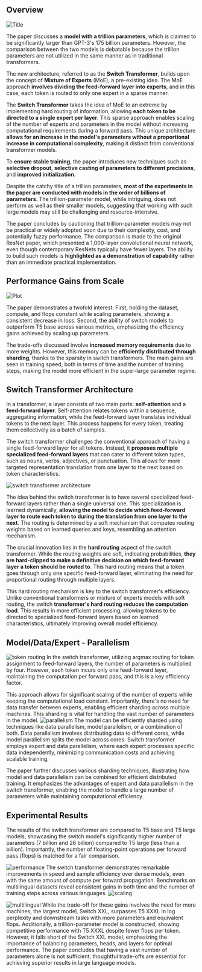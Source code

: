## Overview


![Title](./images/title.png)

The paper discusses a **model with a trillion parameters**, which is claimed to be significantly larger than GPT-3's 175 billion parameters. However, the comparison between the two models is debatable because the trillion parameters are not utilized in the same manner as in traditional transformers. 

The new architecture, referred to as the **Switch Transformer**, builds upon the concept of **Mixture of Experts** (MoE), a pre-existing idea. The MoE approach **involves dividing the feed-forward layer into experts**, and in this case, each token is routed to only one expert in a sparse manner.

The **Switch Transformer** takes the idea of MoE to an extreme by implementing hard routing of information, allowing **each token to be directed to a single expert per layer**. This sparse approach enables scaling of the number of experts and parameters in the model without increasing computational requirements during a forward pass. This unique architecture **allows for an increase in the model's parameters without a proportional increase in computational complexity**, making it distinct from conventional transformer models.

To **ensure stable training**, the paper introduces new techniques such as **selective dropout**, **selective casting of parameters to different precisions**, and **improved initialization**. 

Despite the catchy title of a trillion parameters, **most of the experiments in the paper are conducted with models in the order of billions of parameters**. The trillion-parameter model, while intriguing, does not perform as well as their smaller models, suggesting that working with such large models may still be challenging and resource-intensive.

The paper concludes by cautioning that trillion-parameter models may not be practical or widely adopted soon due to their complexity, cost, and potentially fuzzy performance. The comparison is made to the original ResNet paper, which presented a 1,000-layer convolutional neural network, even though contemporary ResNets typically have fewer layers. The ability to build such models is **highlighted as a demonstration of capability** rather than an immediate practical implementation.

## Performance Gains from Scale

![Plot](./images/plot.png)


The paper demonstrates a twofold interest: First, holding the dataset, compute, and flops constant while scaling parameters, showing a consistent decrease in loss. 
Second, the ability of switch models to outperform T5 base across various metrics, emphasizing the efficiency gains achieved by scaling up parameters.

The trade-offs discussed involve **increased memory requirements** due to more weights. However, this memory can be **efficiently distributed through sharding**, thanks to the sparsity in switch transformers. The main gains are seen in training speed, both in terms of time and the number of training steps, making the model more efficient in the super-large parameter regime.

## Switch Transformer Architecture

In a transformer, a layer consists of two main parts: **self-attention** and a **feed-forward layer**. Self-attention relates tokens within a sequence, aggregating information, while the feed-forward layer translates individual tokens to the next layer. This process happens for every token, treating them collectively as a batch of samples.

The switch transformer challenges the conventional approach of having a single feed-forward layer for all tokens. Instead, it **proposes multiple specialized feed-forward layers** that can cater to different token types, such as nouns, verbs, adjectives, or punctuation. This allows for more targeted representation translation from one layer to the next based on token characteristics.

![switch transformer architecture](./images/architecture.png)

The idea behind the switch transformer is to have several specialized feed-forward layers rather than a single universal one. This specialization is learned dynamically, **allowing the model to decide which feed-forward layer to route each token to during the translation from one layer to the next**. The routing is determined by a soft mechanism that computes routing weights based on learned queries and keys, resembling an attention mechanism.

The crucial innovation lies in the **hard routing** aspect of the switch transformer. While the routing weights are soft, indicating probabilities, **they are hard-clipped to make a definitive decision on which feed-forward layer a token should be routed to**. This hard routing means that a token goes through only one specific feed-forward layer, eliminating the need for proportional routing through multiple layers.

This hard routing mechanism is key to the switch transformer's efficiency. Unlike conventional transformers or mixture of experts models with soft routing, the switch **transformer's hard routing reduces the computation load**. This results in more efficient processing, allowing tokens to be directed to specialized feed-forward layers based on learned characteristics, ultimately improving overall model efficiency.
## Model/Data/Expert - Parallelism

![token routing](./images/routing.png)
In the switch transformer, utilizing argmax routing for token assignment to feed-forward layers, the number of parameters is multiplied by four. However, each token incurs only one feed-forward layer, maintaining the computation per forward pass, and this is a key efficiency factor.

This approach allows for significant scaling of the number of experts while keeping the computational load constant. Importantly, there's no need for data transfer between experts, enabling efficient sharding across multiple machines. This sharding is vital for handling the vast number of parameters in the model.
![parallelism](./images/parallelism.png)
The model can be efficiently sharded using techniques like data parallelism, model parallelism, or a combination of both. Data parallelism involves distributing data to different cores, while model parallelism splits the model across cores. Switch transformer employs expert and data parallelism, where each expert processes specific data independently, minimizing communication costs and achieving scalable training.

The paper further discusses various sharding techniques, illustrating how model and data parallelism can be combined for efficient distributed training. It emphasizes the advantages of expert and data parallelism in the switch transformer, enabling the model to handle a large number of parameters while maintaining computational efficiency.

## Experimental Results

The results of the switch transformer are compared to T5 base and T5 large models, showcasing the switch model's significantly higher number of parameters (7 billion and 26 billion) compared to T5 large (less than a billion). Importantly, the number of floating-point operations per forward pass (flops) is matched for a fair comparison.

![performance](./images/performance.png)
The switch transformer demonstrates remarkable improvements in speed and sample efficiency over dense models, even with the same amount of compute per forward propagation. Benchmarks on multilingual datasets reveal consistent gains in both time and the number of training steps across various languages.
![scaling](./images/scaling.png)

![multilingual](images/multilingual.png)
While the trade-off for these gains involves the need for more machines, the largest model, Switch XXL, surpasses T5 XXXL in log perplexity and downstream tasks with more parameters and equivalent flops. Additionally, a trillion-parameter model is constructed, showing competitive performance with T5 XXXL despite fewer flops per token. However, it falls short of the Switch XXL model, emphasizing the importance of balancing parameters, heads, and layers for optimal performance. The paper concludes that having a vast number of parameters alone is not sufficient; thoughtful trade-offs are essential for achieving superior results in large language models.